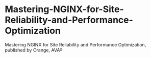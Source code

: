 # Mastering-NGINX-for-Site-Reliability-and-Performance-Optimization
Mastering NGINX for Site Reliability and Performance Optimization, published by Orange, AVA®
